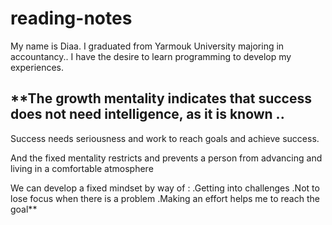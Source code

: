 # reading-notes
 My name is Diaa. I graduated from Yarmouk University majoring in accountancy..
 I have the desire to learn programming to develop my experiences.
## **The growth mentality indicates that success does not need intelligence, as it is known ..
 Success needs seriousness and work to reach goals and achieve success.


And the fixed mentality restricts and prevents a person from advancing and
living in a comfortable atmosphere


We can develop a fixed mindset by way of :
.Getting into challenges
.Not to lose focus when there is a problem
.Making an effort helps me to reach the goal**

###






